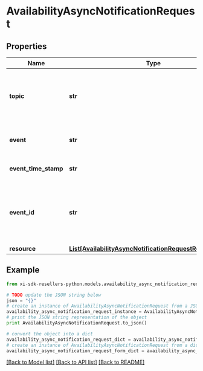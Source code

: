 # AvailabilityAsyncNotificationRequest


## Properties

Name | Type | Description | Notes
------------ | ------------- | ------------- | -------------
**topic** | **str** | Field for identifying whether it is a reseller or vendor event. For eg, resellers/orders | [optional] 
**event** | **str** | The event sent in the request. For eg, im::create. | [optional] 
**event_time_stamp** | **str** | The timestamp at which the event was sent. | [optional] 
**event_id** | **str** | A unique id used as identifier for the sepcific event and used for generating the x-hub signature. | [optional] 
**resource** | [**List[AvailabilityAsyncNotificationRequestResourceInner]**](AvailabilityAsyncNotificationRequestResourceInner.md) |  | [optional] 

## Example

```python
from xi-sdk-resellers-python.models.availability_async_notification_request import AvailabilityAsyncNotificationRequest

# TODO update the JSON string below
json = "{}"
# create an instance of AvailabilityAsyncNotificationRequest from a JSON string
availability_async_notification_request_instance = AvailabilityAsyncNotificationRequest.from_json(json)
# print the JSON string representation of the object
print AvailabilityAsyncNotificationRequest.to_json()

# convert the object into a dict
availability_async_notification_request_dict = availability_async_notification_request_instance.to_dict()
# create an instance of AvailabilityAsyncNotificationRequest from a dict
availability_async_notification_request_form_dict = availability_async_notification_request.from_dict(availability_async_notification_request_dict)
```
[[Back to Model list]](../README.md#documentation-for-models) [[Back to API list]](../README.md#documentation-for-api-endpoints) [[Back to README]](../README.md)


